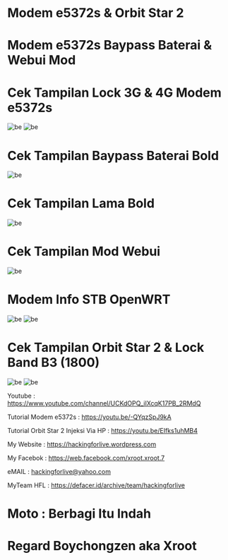 # Modem e5372s & Orbit Star 2

# Modem e5372s Baypass Baterai & Webui Mod

# Cek Tampilan Lock 3G & 4G Modem e5372s
![be](https://raw.githubusercontent.com/boychongzen18/e5372s_Webui_Mod/main/3G.jpg)
![be](https://raw.githubusercontent.com/boychongzen18/e5372s_Webui_Mod/main/4G.jpg)

# Cek Tampilan Baypass Baterai Bold
![be](https://raw.githubusercontent.com/boychongzen18/e5372s_Webui_Mod/main/baypass.jpg)

# Cek Tampilan Lama Bold
![be](https://raw.githubusercontent.com/boychongzen18/e5372s_Webui_Mod/main/browser_lama.jpg)

# Cek Tampilan Mod Webui
![be](https://raw.githubusercontent.com/boychongzen18/e5372s_Webui_Mod/main/browser1.jpg)

# Modem Info STB OpenWRT
![be](https://raw.githubusercontent.com/boychongzen18/e5372s_Webui_Mod/main/modem.jpg)
![be](https://raw.githubusercontent.com/boychongzen18/e5372s_Webui_Mod/main/modem1.jpg)

# Cek Tampilan Orbit Star 2 & Lock Band B3 (1800)
![be](https://raw.githubusercontent.com/boychongzen18/e5372s_Webui_Mod/main/orbit.jpg)
![be](https://raw.githubusercontent.com/boychongzen18/e5372s_Webui_Mod/main/lockband.jpg)



Youtube      : https://www.youtube.com/channel/UCKdOPQ_iIXcqK17PB_2RMdQ


Tutorial Modem e5372s : https://youtu.be/-QYqzSpJ9kA


Tutorial Orbit Star 2 Injeksi Via HP : https://youtu.be/EIfks1uhMB4


My Website    : https://hackingforlive.wordpress.com

My Facebok    : https://web.facebook.com/xroot.xroot.7

eMAIL         : hackingforlive@yahoo.com      

MyTeam HFL    : https://defacer.id/archive/team/hackingforlive

# Moto : Berbagi Itu Indah

# Regard Boychongzen aka Xroot


